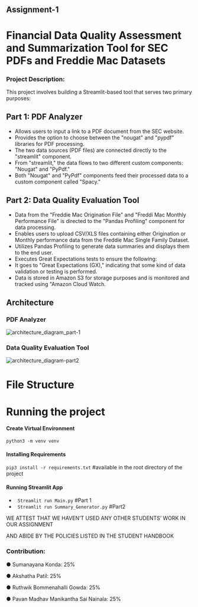 ## Assignment-1
# Financial Data Quality Assessment and Summarization Tool for SEC PDFs and Freddie Mac Datasets

### Project Description:
This project involves building a Streamlit-based tool that serves two primary purposes:

## Part 1: PDF Analyzer

- Allows users to input a link to a PDF document from the SEC website.
- Provides the option to choose between the "nougat" and "pypdf" libraries for PDF processing.
- The two data sources (PDF files) are connected directly to the "streamlit" component.
- From "streamlit," the data flows to two different custom components: "Nougat" and "PyPdf."
- Both "Nougat" and "PyPdf" components feed their processed data to a custom component called "Spacy." 

## Part 2: Data Quality Evaluation Tool 

- Data from the "Freddie Mac Origination File" and "Freddi Mac Monthly Performance File" is directed to the "Pandas Profiling" component for data processing.
- Enables users to upload CSV/XLS files containing either Origination or Monthly performance data from the Freddie Mac Single Family Dataset.
- Utilizes Pandas Profiling to generate data summaries and displays them to the end user.
- Executes Great Expectations tests to ensure the following:
- It goes to "Great Expectations (GX)," indicating that some kind of data validation or testing is performed.
- Data is stored in Amazon S3 for storage purposes and is monitored and tracked using "Amazon Cloud Watch.

## Architecture

### PDF Analyzer

![architecture_diagram_part-1](https://github.com/BigDataIA-Fall2023-Team3/Assignment-1/assets/71171604/e8a09a22-6a24-4efb-8a4f-89387330bde3)


### Data Quality Evaluation Tool 


![architecture_diagram-part2](https://github.com/BigDataIA-Fall2023-Team3/Assignment-1/assets/71171604/1ca233e5-f688-4010-80aa-b0e72727ddd1)



# File Structure


# Running the project

#### Create Virtual Environment

`python3 -m venv venv`

#### Installing Requirements 

`pip3 install -r requirements.txt`     #available in the root directory of the project

#### Running Streamlit App

- ` Streamlit run Main.py`               #Part 1
- ` Streamlit run Summary_Generator.py`   #Part2

WE ATTEST THAT WE HAVEN’T USED ANY OTHER STUDENTS’ WORK IN OUR ASSIGNMENT

AND ABIDE BY THE POLICIES LISTED IN THE STUDENT HANDBOOK

 ### Contribution: 


● Sumanayana Konda: 25% 

● Akshatha Patil: 25% 

● Ruthwik Bommenahalli Gowda: 25% 

● Pavan Madhav Manikantha Sai Nainala: 25% 

















